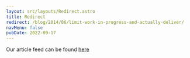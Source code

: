 ```yaml
---
layout: src/layouts/Redirect.astro
title: Redirect
redirect: /blog/2014/06/limit-work-in-progress-and-actually-deliver/
navMenu: false
pubDate: 2022-09-17
---
```

<div>
Our article feed can be found <a href="/blog/2014/06/limit-work-in-progress-and-actually-deliver/">here</a>
</div>
